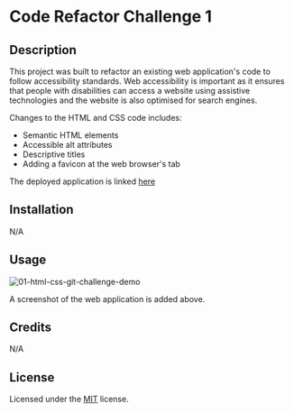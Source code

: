 # Code Refactor Challenge 1


## Description 

This project was built to refactor an existing web application's code to follow accessibility standards. Web accessibility is important as it ensures that people with disabilities can access a website using assistive technologies and the website is also optimised for search engines. 

Changes to the HTML and CSS code includes:

* Semantic HTML elements
* Accessible alt attributes
* Descriptive titles
* Adding a favicon at the web browser's tab  

The deployed application is linked [here](https://kautharamin.github.io/Code-Refactor-Challenge-1/)

## Installation

N/A

## Usage 

![01-html-css-git-challenge-demo](https://user-images.githubusercontent.com/106407959/204661636-fa2c302e-ba5e-42ad-ab4a-637f40e481cf.png)

A screenshot of the web application is added above.

## Credits

N/A

## License

Licensed under the [MIT](LICENSE) license.
